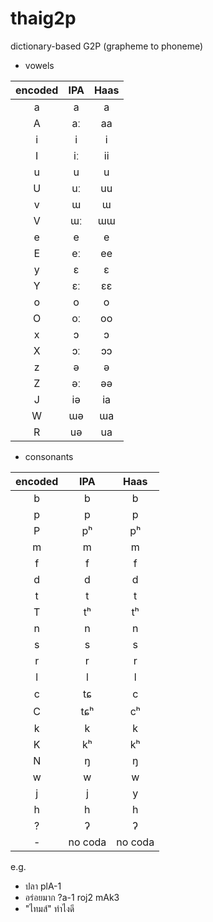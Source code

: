 # thaig2p

dictionary-based G2P (grapheme to phoneme)

- vowels

|encoded|IPA|Haas|
|:-:|:-:|:-:|
|a|a|a|
|A|aː|aa|
|i|i|i|
|I|iː|ii|
|u|u|u|
|U|uː|uu|
|v|ɯ|ɯ|
|V|ɯː|ɯɯ|
|e|e|e|
|E|eː|ee|
|y|ɛ|ɛ|
|Y|ɛː|ɛɛ|
|o|o|o|
|O|oː|oo|
|x|ɔ|ɔ|
|X|ɔː|ɔɔ|
|z|ə|ə|
|Z|əː|əə|
|J|iə|ia|
|W|ɯə|ɯa|
|R|uə|ua|

- consonants

|encoded|IPA|Haas|
|:-:|:-:|:-:|
|b|b|b|
|p|p|p|
|P|pʰ|pʰ|
|m|m|m|
|f|f|f|
|d|d|d|
|t|t|t|
|T|tʰ|tʰ|
|n|n|n|
|s|s|s|
|r|r|r|
|l|l|l|
|c|tɕ|c|
|C|tɕʰ|cʰ|
|k|k|k|
|K|kʰ|kʰ|
|N|ŋ|ŋ|
|w|w|w|
|j|j|y|
|h|h|h|
|?|ʔ|ʔ|
|-|no coda|no coda|

e.g.
- ปลา plA-1
- อร่อยมาก ?a-1 roj2 mAk3
- "ไทมส์" ทำไงดี 
